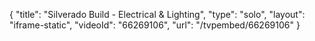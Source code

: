 {
    "title": "Silverado Build - Electrical & Lighting",
    "type": "solo",
    "layout": "iframe-static",
    "videoId": "66269106",
    "url": "\/tvpembed\/66269106"
}